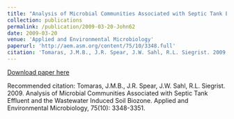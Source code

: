 ```yaml
---
title: "Analysis of Microbial Communities Associated with Septic Tank Effluent and the Wastewater Induced Soil Biozone"
collection: publications
permalink: /publication/2009-03-20-John62
date: 2009-03-20
venue: 'Applied and Environmental Microbiology'
paperurl: 'http://aem.asm.org/content/75/10/3348.full'
citation: 'Tomaras, J.M.B., J.R. Spear, J.W. Sahl, R.L. Siegrist. 2009. Analysis of Microbial Communities Associated with Septic Tank Effluent and the Wastewater Induced Soil Biozone. Applied and Environmental Microbiology, 75(10): 3348-3351.'
---
```


<a href='http://aem.asm.org/content/75/10/3348.full'>Download paper here</a>

Recommended citation: Tomaras, J.M.B., J.R. Spear, J.W. Sahl, R.L. Siegrist. 2009. Analysis of Microbial Communities Associated with Septic Tank Effluent and the Wastewater Induced Soil Biozone. Applied and Environmental Microbiology, 75(10): 3348-3351.